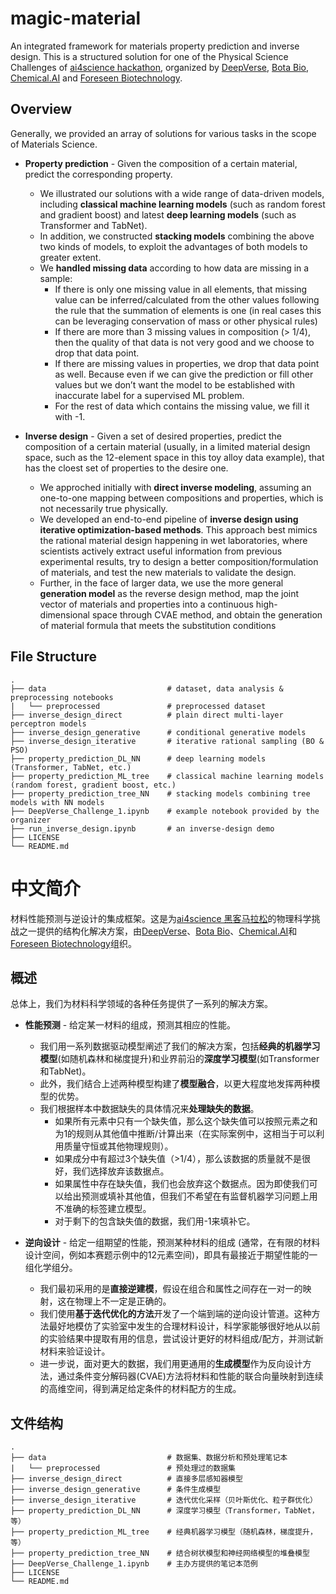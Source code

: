 # magic-material

An integrated framework for materials property prediction and inverse design. This is a structured solution for one of the Physical Science Challenges of [ai4science hackathon](https://ai4science.io/), organized by [DeepVerse](deepverse.tech/en/), [Bota Bio](www.bota.bio), [Chemical.AI](https://chemical.ai/) and [Foreseen Biotechnology](www.foreseepharma.com/en-us).

## Overview

Generally, we provided an array of solutions for various tasks in the scope of Materials Science.

- **Property prediction** - Given the composition of a certain material, predict the corresponding property.
    - We illustrated our solutions with a wide range of data-driven models, including **classical machine learning models** (such as random forest and gradient boost) and latest **deep learning models** (such as Transformer and TabNet).
    - In addition, we constructed **stacking models** combining the above two kinds of models, to exploit the advantages of both models to greater extent.
    - We **handled missing data** according to how data are missing in a sample:
        - If there is only one missing value in all elements,  that missing value can be inferred/calculated from the other values following the rule that the summation of elements is one (in real cases this can be leveraging conservation of mass or other physical rules)
        - If there are more than 3 missing values in composition (> 1/4), then the quality of that data is not very good and we choose to drop that data point.
        - If there are missing values in properties, we drop that data point as well. Because even if we can give the prediction or fill other values but we don’t want the model to be established with inaccurate label for a supervised ML problem.
        - For the rest of data which contains the missing value, we fill it with -1. 

- **Inverse design** - Given a set of desired properties, predict the composition of a certain material (usually, in a limited material design space, such as the 12-element space in this toy alloy data example), that has the cloest set of properties to the desire one.
    - We approched initially with **direct inverse modeling**, assuming an one-to-one mapping between compositions and properties, which is not necessarily true physically.
    - We developed an end-to-end pipeline of **inverse design using iterative optimization-based methods**. This approach best mimics the rational material design happening in wet laboratories, where scientists actively extract useful information from previous experimental results, try to design a better composition/formulation of materials, and test the new materials to validate the design.
    - Further, in the face of larger data, we use the more general **generation model** as the reverse design method, map the joint vector of materials and properties into a continuous high-dimensional space through CVAE method, and obtain the generation of material formula that meets the substitution conditions

## File Structure

    .
    ├── data                           # dataset, data analysis & preprocessing notebooks
    |   └── preprocessed               # preprocessed dataset
    ├── inverse_design_direct          # plain direct multi-layer perceptron models
    ├── inverse_design_generative      # conditional generative models
    ├── inverse_design_iterative       # iterative rational sampling (BO & PSO)
    ├── property_prediction_DL_NN      # deep learning models (Transformer, TabNet, etc.)
    ├── property_prediction_ML_tree    # classical machine learning models (random forest, gradient boost, etc.)
    ├── property_prediction_tree_NN    # stacking models combining tree models with NN models
    ├── DeepVerse_Challenge_1.ipynb    # example notebook provided by the organizer
    ├── run_inverse_design.ipynb       # an inverse-design demo
    ├── LICENSE
    └── README.md

#  中文简介

材料性能预测与逆设计的集成框架。这是为[ai4science 黑客马拉松](https://ai4science.io/)的物理科学挑战之一提供的结构化解决方案，由[DeepVerse](deepverse.tech/en/)、[Bota Bio](www.bota.bio)、[Chemical.AI](https://chemical.ai/)和[Foreseen Biotechnology](www.foreseepharma.com/en-us)组织。

## 概述

总体上，我们为材料科学领域的各种任务提供了一系列的解决方案。

- **性能预测** - 给定某一材料的组成，预测其相应的性能。
    - 我们用一系列数据驱动模型阐述了我们的解决方案，包括**经典的机器学习模型**(如随机森林和梯度提升)和业界前沿的**深度学习模型**(如Transformer和TabNet)。
    - 此外，我们结合上述两种模型构建了**模型融合**，以更大程度地发挥两种模型的优势。
    - 我们根据样本中数据缺失的具体情况来**处理缺失的数据**。
        - 如果所有元素中只有一个缺失值，那么这个缺失值可以按照元素之和为1的规则从其他值中推断/计算出来（在实际案例中，这相当于可以利用质量守恒或其他物理规则）。
        - 如果成分中有超过3个缺失值（>1/4），那么该数据的质量就不是很好，我们选择放弃该数据点。
        - 如果属性中存在缺失值，我们也会放弃这个数据点。因为即使我们可以给出预测或填补其他值，但我们不希望在有监督机器学习问题上用不准确的标签建立模型。
        - 对于剩下的包含缺失值的数据，我们用-1来填补它。

- **逆向设计** - 给定一组期望的性能，预测某种材料的组成 (通常，在有限的材料设计空间，例如本赛题示例中的12元素空间)，即具有最接近于期望性能的一组化学组分。
    - 我们最初采用的是**直接逆建模**，假设在组合和属性之间存在一对一的映射，这在物理上不一定是正确的。
    - 我们使用**基于迭代优化的方法**开发了一个端到端的逆向设计管道。这种方法最好地模仿了实验室中发生的合理材料设计，科学家能够很好地从以前的实验结果中提取有用的信息，尝试设计更好的材料组成/配方，并测试新材料来验证设计。
    - 进一步说，面对更大的数据，我们用更通用的**生成模型**作为反向设计方法，通过条件变分解码器(CVAE)方法将材料和性能的联合向量映射到连续的高维空间，得到满足给定条件的材料配方的生成。

## 文件结构
    .
    ├── data                           # 数据集、数据分析和预处理笔记本
    |   └── preprocessed               # 预处理过的数据集
    ├── inverse_design_direct          # 直接多层感知器模型
    ├── inverse_design_generative      # 条件生成模型
    ├── inverse_design_iterative       # 迭代优化采样（贝叶斯优化、粒子群优化）
    ├── property_prediction_DL_NN      # 深度学习模型（Transformer，TabNet，等）
    ├── property_prediction_ML_tree    # 经典机器学习模型（随机森林，梯度提升，等）
    ├── property_prediction_tree_NN    # 结合树状模型和神经网络模型的堆叠模型
    ├── DeepVerse_Challenge_1.ipynb    # 主办方提供的笔记本范例
    ├── LICENSE
    └── README.md
